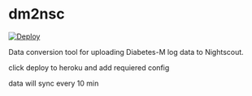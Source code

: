 dm2nsc
======

[![Deploy](https://www.herokucdn.com/deploy/button.svg)](https://heroku.com/deploy)

Data conversion tool for uploading Diabetes-M log data to Nightscout.

click deploy to heroku and add requiered config

data will sync every 10 min
